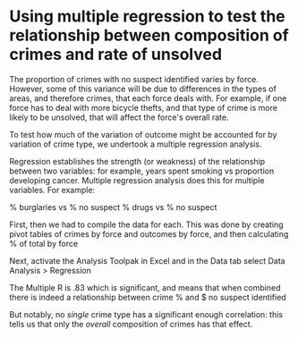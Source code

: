 # Using multiple regression to test the relationship between composition of crimes and rate of unsolved

The proportion of crimes with no suspect identified varies by force. However, some of this variance will be due to differences in the types of areas, and therefore crimes, that each force deals with. For example, if one force has to deal with more bicycle thefts, and that type of crime is more likely  to be unsolved, that will affect the force's overall rate.

To test how much of the variation of outcome might be accounted for by variation of crime type, we undertook a multiple regression analysis. 

Regression establishes the strength (or weakness) of the relationship between two variables: for example, years spent smoking vs proportion developing cancer. Multiple regression analysis does this for multiple variables. For example:

% burglaries vs % no suspect
% drugs vs % no suspect

First, then we had to compile the data for each. This was done by creating pivot tables of crimes by force and outcomes by force, and then calculating % of total by force

Next, activate the Analysis Toolpak in Excel and in the Data tab select Data Analysis > Regression

The Multiple R is .83 which is significant, and means that when combined there is indeed a relationship between crime % and $ no suspect identified

But notably, no *single* crime type has a significant enough correlation: this tells us that only the *overall* composition of crimes has that effect.

